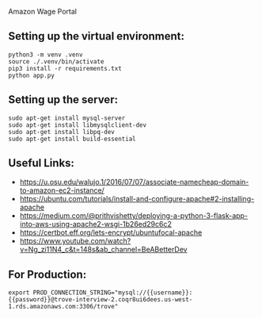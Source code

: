 Amazon Wage Portal

Setting up the virtual environment:
------
```
python3 -m venv .venv
source ./.venv/bin/activate
pip3 install -r requirements.txt
python app.py
```

Setting up the server:
-----
```
sudo apt-get install mysql-server
sudo apt-get install libmysqlclient-dev
sudo apt-get install libpq-dev
sudo apt-get install build-essential
````

Useful Links:
-------
* https://u.osu.edu/walujo.1/2016/07/07/associate-namecheap-domain-to-amazon-ec2-instance/
* https://ubuntu.com/tutorials/install-and-configure-apache#2-installing-apache
* https://medium.com/@prithvishetty/deploying-a-python-3-flask-app-into-aws-using-apache2-wsgi-1b26ed29c6c2
* https://certbot.eff.org/lets-encrypt/ubuntufocal-apache
* https://www.youtube.com/watch?v=Ng_zi11N4_c&t=148s&ab_channel=BeABetterDev

For Production:
------
```
export PROD_CONNECTION_STRING="mysql://{{username}}:{{password}}@trove-interview-2.coqr8ui6dees.us-west-1.rds.amazonaws.com:3306/trove"
```
